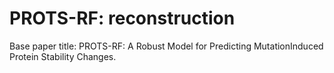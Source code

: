 # PROTS-RF: reconstruction

Base paper title: PROTS-RF: A Robust Model for Predicting MutationInduced Protein Stability Changes.
